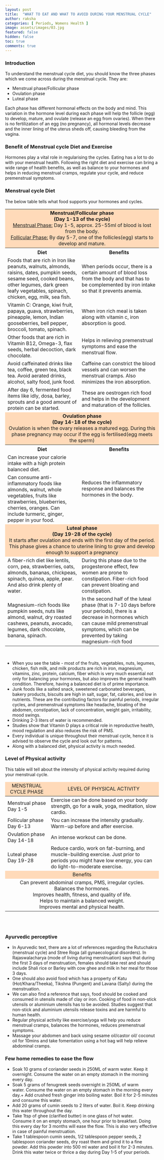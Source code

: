 ```yaml
---
layout: post
title:  "WHAT TO EAT AND WHAT TO AVOID DURING YOUR MENSTRUAL CYCLE"
author: raksha
categories: [ Periods, Womens Health ]
image: assets/images/03.jpg
featured: false
hidden: false
toc: true
comments: true
---
```

### Introduction
To understand the menstrual cycle diet, you should know the three phases which we come across during the menstrual cycle. They are:
+ Menstrual phase/Follicular phase
+ Ovulation phase
+ Luteal phase

Each phase has different hormonal effects on the body and mind. This variation in the hormone level during each phase will help the follicle (egg) to develop, mature, and ovulate (release an egg from ovaries). When there is no fertilization of an egg (no pregnancy), all hormonal levels decrease and the inner lining of the uterus sheds off, causing bleeding from the vagina.

### Benefit of Menstrual cycle Diet and Exercise
Hormones play a vital role in regularising the cycles. Eating has a lot to do with your menstrual health. Following the right diet and exercise can bring a wide range of health benefits, as well as balance to your hormones and helps in reducing menstrual cramps, regulate your cycle, and reduce premenstrual symptoms.

### Menstrual cycle Diet
The below table tells what food supports your hormones and cycles.

<table>
<thead>
</thead>
<tbody>
    <tr>
        <td bgcolor="#FFDAB9" colspan="2" style="text-align:center"><b>Menstrual/Follicular phase<br>(Day 1-13 of the cycle)</b><br> <u>Menstrual Phase:</u> Day 1-5, approx. 25-55ml of blood is lost from the body.<br> <u>Follicular Phase:</u> By day 5-7, one of the follicles(egg) starts to develop and mature.
        </td>
    </tr>
    <tr>
        <th>Diet</th>
        <th>Benefits</th>
    </tr>
    <tr>
        <td>Foods that are rich in Iron like peanuts, walnuts, almonds, raisins, dates, pumpkin seeds, sesame seed, cooked beans, other legumes, dark green leafy vegetables, spinach, chicken, egg, milk, sea fish.</td>
        <td>When periods occur, there is a certain amount of blood loss from the body and that has to be complemented by iron intake so that it prevents anemia.</td>
    </tr>
    <tr>
        <td>Vitamin C: Orange, kiwi fruit, papaya, guava, strawberries, pineapple, lemon, Indian gooseberries, bell pepper, broccoli, tomato, spinach.</td>
        <td>When iron rich meal is taken along with vitamin c, iron absorption is good.</td>
    </tr>
    <tr>
        <td>Other foods that are rich in Vitamin B12, Omega-3, flax seeds, herbal decoction, dark chocolate.</td>
        <td>Helps in relieving premenstrual symptoms and ease the menstrual flow.</td>
    </tr> 
    <tr>
        <td>Avoid caffeinated drinks like tea, coffee, green tea, black tea. Avoid aerated drinks, alcohol, salty food, junk food.</td>
        <td>Caffeine can constrict the blood vessels and can worsen the menstrual cramps. Also minimizes the iron absorption.</td>
    </tr>
    <tr>
        <td>After day 6, fermented food items like idly, dosa, barley, sprouts and a good amount of protein can be started.</td>
        <td>These are oestrogen rich food and helps in the development and maturation of the follicles.</td>
    </tr>
    <tr>
        <td bgcolor="#FFDAB9" colspan="2" style="text-align:center"><b>Ovulation phase<br>(Day 14-18 of the cycle)</b><br>Ovulation is when the ovary releases a matured egg. During this phase pregnancy may occur if the egg is fertilised(egg meets the sperm)</td>
    </tr>
    <tr>
        <th>Diet</th>
        <th>Benefits</th>
    </tr>
    <tr>
        <td>Can increase your calorie intake with a high protein balanced diet.</td>
        <td rowspan="2">Reduces the inflammatory response and balances the hormones in the body.</td>
    </tr>
    <tr>
        <td>Can consume anti-inflammatory foods like almonds, walnut, whole vegetables, fruits like strawberries, blueberries, cherries, oranges. Can include turmeric, ginger, pepper in your food.</td>
    </tr>
    <tr>
        <td bgcolor="#FFDAB9" colspan="2" style="text-align:center"><b>Luteal phase<br>(Day 19-28 of the cycle)</b><br>It starts after ovulation and ends with the first day of the period. This phase gives a chance to uterine lining to grow and develop enough to support a pregnancy</td>
    </tr>
    <tr>
        <td>A fiber-rich diet like lentils, corn, pea, strawberries, oats, almonds, bananas, chickpeas, spinach, quinoa, apple, pear. And also drink plenty of water.</td>
        <td>During this phase due to the progesterone effect, few women are prone to constipation. Fiber-rich food can prevent bloating and constipation. </td>
    </tr>
    <tr>
        <td>Magnesium-rich foods like pumpkin seeds, nuts like almond, walnut, dry roasted cashews, peanuts, avocado, legumes, dark chocolate, banana, spinach.</td>
        <td>In the second half of the luteal phase (that is 7-10 days before your periods), there is a decrease in hormones which can cause mild premenstrual symptoms, which can be prevented by taking magnesium-rich food</td>
    </tr>
</tbody>
</table>
<br>

+ When you see the table - most of the fruits, vegetables, nuts, legumes, chicken, fish milk, and milk products are rich in iron, magnesium, vitamins, zinc, protein, calcium, fiber which is very much essential not only for balancing your hormones, but also improves the general health condition. Therefore, having a balanced diet is of prime importance. 
+ Junk foods like a salted snack, sweetened carbonated beverages, bakery products, biscuits are high in salt, sugar, fat, calories, and low in nutrients. These are the contributing factors for painful periods, irregular cycles, and premenstrual symptoms like headache, bloating of the abdomen, constipation, lack of concentration, weight gain, irritability, mood swings. 
+ Drinking 2-3 liters of water is recommended.
+ Studies show that Vitamin D plays a critical role in reproductive health, mood regulation and also reduces the risk of PMS.
+ Every individual is unique throughout their menstrual cycle, hence it is advised to observe the cycle and look out for patterns. 
+ Along with a balanced diet, physical activity is much needed. 

### Level of Physical activity
This table will tell about the intensity of physical activity required during your menstrual cycle.

<table>
    <thead>
        <tr>
            <td bgcolor="#FFDAB9" style="text-align:center">MENSTRUAL CYCLE PHASE</td>
            <td bgcolor="#FFDAB9" style="text-align:center">LEVEL OF PHYSICAL ACTIVITY</td>
        </tr>
    </thead>
    <tbody>
        <tr>            
            <td>Menstrual phase<br>Day 1-5</td>
            <td>Exercise can be done based on your body strength, go for a walk, yoga, meditation, slow cardio.</td>
        </tr>
        <tr>
            <td>Follicular phase <br>Day 6-13</td>
            <td>You can increase the intensity gradually. Warm-up before and after exercise.</td>
        </tr>
        <tr>
            <td>Ovulation phase<br>Day 14-18</td>
            <td>An intense workout can be done.</td>
        </tr>
        <tr>
            <td>Luteal phase<br>Day 19-28</td>
            <td>Reduce cardio, work on fat-burning, and muscle-building exercise. Just prior to periods you might have low energy, you can do light-to-moderate exercise.</td>
        </tr>
        <tr>
            <td colspan="2" bgcolor="#FFDAB9" style="text-align:center">Benefits</td>
        </tr>
        <tr>
            <td colspan="2" style="text-align:center">Can prevent abdominal cramps, PMS, irregular cycles.<br> Balances the hormones.<br> Improves health, fitness, and quality of life.<br> Helps to maintain a balanced weight.<br> Improves mental and physical health.</td>
        </tr>
    </tbody>
</table>
<br>
<br>

### Ayurvedic perceptive 
+ In Ayurvedic text, there are a lot of references regarding the Rutuchakra (menstrual cycle) and Stree Roga (all gynaecological disorders). In Rajaswalacharya (mode of living during menstruation) says that during the first 3 days of menstruation, females should take rest and should include Shali rice or Barley with cow ghee and milk in her meal for those 3 days. 
+ One should also avoid food which has a property of Katu (Hot/Khara/Theeka), Tikshna (Pungent) and Lavana (Salty) during the menstruation.
+ We can also find a reference that says, food should be cooked and consumed in utensils made of clay or iron. Cooking of food in non-stick utensils or aluminium utensils has to be avoided. Studies suggest that non-stick and aluminium utensils release toxins and are harmful to human health. 
+ Regular physical activity like exercise/yoga will help you reduce menstrual cramps, balances the hormones, reduces premenstrual symptoms.  
+ Massage your abdomen and back using sesame oil/castor oil/ coconut oil for 10mins and take fomentation using a hot bag will help relieve abdominal cramps.
 


### Few home remedies to ease the flow
+ Soak 10 grams of coriander seeds in 250ML of warm water. Keep it overnight. Consume the water on an empty stomach in the morning every day.
+ Soak 5 grams of fenugreek seeds overnight in 250ML of warm water. Consume the water on an empty stomach in the morning every day.+ Add crushed fresh ginger into boiling water. Boil it for 2-5 minutes and consume this water.
+ Add 20 grams of cumin seeds to 2 liters of water. Boil it. Keep drinking this water throughout the day. 
+ Take 1tsp of ghee (clarified butter) in one glass of hot water. Consume it on an empty stomach, one hour prior to breakfast. Doing this every day for 3 months will ease the flow. This is also very effective in case of painful menstruation. 
+ Take 1 tablespoon cumin seeds, 1/2 tablespoon pepper seeds, 2 tablespoon coriander seeds, dry roast them and grind it to a fine powder. Add this powder into 500 ml water and boil it for 2-3 minutes. Drink this water twice or thrice a day during Day 1-5 of your periods.
